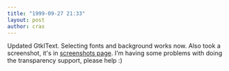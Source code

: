 ```yaml
---
title: "1999-09-27 21:33"
layout: post
author: cras
---
```

Updated GtkIText. Selecting fonts and background works now. Also took a
screenshot, it's in [screenshots page](/historical/screenshots). I'm
having some problems with doing the transparency support, please help :)

